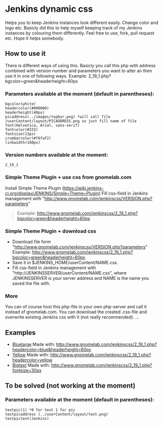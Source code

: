 # Jenkins dynamic css
Helps you to keep Jenkins instances look different easily. Change color and logo etc.
Basicly did this to help myself keeping track of my Jenkins instances by colouring them differently. 
Feel free to use, fork, pull request etc. Hope it helps somebody.

## How to use it
There is different ways of using this. Basicly you call this php with address combined with version number and parameters you want to alter an then use it in one of following ways.
	Example: 2_19_1.php?bgcolor=green&headerheight=60px

### Parameters available at the moment (default in parentheses):
	bgcolor(white)
	headercolor(#000000)
	headerheight(40px)
	picaddress(../images/topbar.png) *will call file /userContent/layout/PICADDRESS.png so just fill name of file
	font(Helvetica, Arial, sans-serif)
	fontcolor(#333)
	fontsize(13px)
	crumbarcolor(#f6faf2)
	linkwidth(180px)
	
### Version numbers available at the moment:
	2_19_1 

### Simple Theme Plugin + use css from gnomelab.com
Install Simple Theme Plugin (https://wiki.jenkins-ci.org/display/JENKINS/Simple+Theme+Plugin)
Fill css-field in Jenkins management with "http://www.gnomelab.com/jenkinscss/VERSION.php?parameters"
> Example: http://www.gnomelab.com/jenkinscss/2_19_1.php?bgcolor=green&headerheight=60px

### Simple Theme Plugin + download css
- Download file form "http://www.gnomelab.com/jenkinscss/VERSION.php?parameters"
	Example: http://www.gnomelab.com/jenkinscss/2_19_1.php?bgcolor=green&headerheight=60px
- Save it in  $JENKINS_HOME/userContent/NAME.css. 
- Fill css-field in Jenkins management with "http://JENKINSSERVER/userContent/NAME.css", where JENKINSSERVER is your server address and NAME is the name you saved the file with.

### More

You can of course host this php-file in your own php-server and call it instead of gnomelab.com.
You can download the created .css-file and overwrite existing Jenkins css with it (not really recommended).
...

## Examples
- [Bluelarge](http://www.gnomelab.com/jenkinscss/bluelarge.css) Made with: http://www.gnomelab.com/jenkinscss/2_19_1.php?headercolor=blue&headerheight=60px
- [Yellow](http://www.gnomelab.com/jenkinscss/yellow.css) Made with: http://www.gnomelab.com/jenkinscss/2_19_1.php?headercolor=yellow
- [Bigtext](http://www.gnomelab.com/jenkinscss/bigtext.css) Made with: http://www.gnomelab.com/jenkinscss/2_19_1.php?fontsize=30px

## To be solved (not working at the moment)

### Parameters available at the moment (default in parentheses):
	textpic(1) *0 for text 1 for pic
	textpicaddress (../userContent/layout/text.png)
	textpictext(Jenkins)
